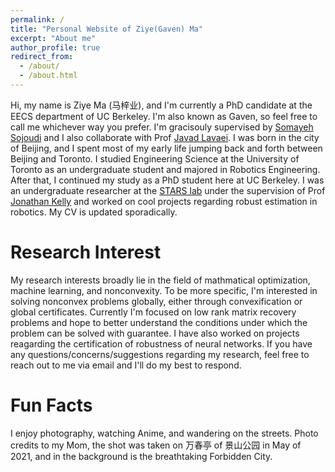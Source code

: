 ```yaml
---
permalink: /
title: "Personal Website of Ziye(Gaven) Ma"
excerpt: "About me"
author_profile: true
redirect_from: 
  - /about/
  - /about.html
---
```

Hi, my name is Ziye Ma (马梓业), and I'm currently a PhD candidate at the EECS department of UC Berkeley. I'm also known as Gaven, so feel free to call me whichever way you prefer. I'm gracisouly supervised by [Somayeh Sojoudi](https://people.eecs.berkeley.edu/~sojoudi/) and I also collaborate with Prof [Javad Lavaei](https://lavaei.ieor.berkeley.edu). I was born in the city of Beijing, and I spent most of my early life jumping back and forth between Beijing and Toronto. I studied Engineering Science at the University of Toronto as an undergraduate student and majored in Robotics Engineering. After that, I continued my study as a PhD student here at UC Berkeley. I was an undergraduate researcher at the [STARS lab](https://starslab.ca) under the supervision of Prof [Jonathan Kelly](http://stars.utias.utoronto.ca/~jkelly/) and worked on cool projects regarding robust estimation in robotics. My CV is updated sporadically.

Research Interest
======
My research interests broadly lie in the field of mathmatical optimization, machine learning, and nonconvexity. To be more specific, I'm interested in solving nonconvex problems globally, either through convexification or global certificates. Currently I'm focused on low rank matrix recovery problems and hope to better understand the conditions under which the problem can be solved with guarantee. I have also worked on projects reagarding the certification of robustness of neural networks. If you have any questions/concerns/suggestions regarding my research, feel free to reach out to me via email and I'll do my best to respond. 

Fun Facts
======
I enjoy photography, watching Anime, and wandering on the streets. Photo credits to my Mom, the shot was taken on 万春亭 of 景山公园 in May of 2021, and in the background is the breathtaking Forbidden City.
